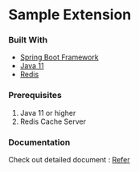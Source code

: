 # Sample Extension


### Built With

* [Spring Boot Framework](https://spring.io/projects/spring-boot)
* [Java 11](https://www.java.com/en/)
* [Redis](https://redis.io/)

### Prerequisites

1. Java 11 or higher
2. Redis Cache Server


### Documentation

Check out detailed document : [Refer](https://gofynd.quip.com/5WMLAPqbomLT/Extension-Library-and-SDK)